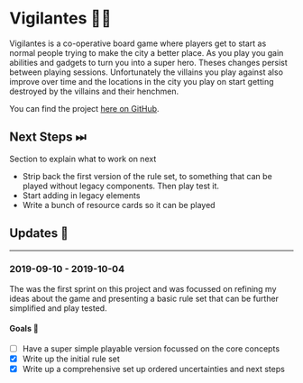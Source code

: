 # Vigilantes 🦹‍♂️

Vigilantes is a co-operative board game where players get to start as normal people trying to make the city a better place. As you play you gain abilities and gadgets to turn you into a super hero. Theses changes persist between playing sessions. Unfortunately the villains you play against also improve over time and the locations in the city you play on start getting destroyed by the villains and their henchmen.

You can find the project [here on GitHub](https://github.com/cajacko/vigilantes).

## Next Steps ⏭

Section to explain what to work on next

- Strip back the first version of the rule set, to something that can be played without legacy components. Then play test it.
- Start adding in legacy elements
- Write a bunch of resource cards so it can be played

## Updates 🔼

---

### 2019-09-10 - 2019-10-04

The was the first sprint on this project and was focussed on refining my ideas about the game and presenting a basic rule set that can be further simplified and play tested.

#### Goals 🥅

- [ ] Have a super simple playable version focussed on the core concepts
- [x] Write up the initial rule set
- [x] Write up a comprehensive set up ordered uncertainties and next steps
